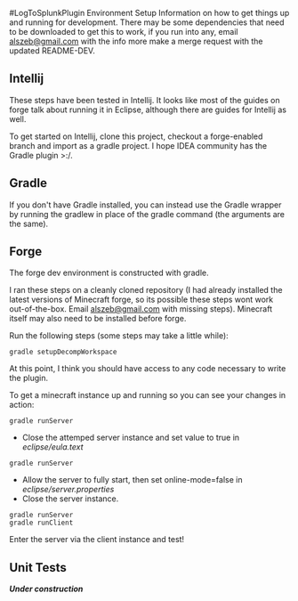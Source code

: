 #LogToSplunkPlugin Environment Setup
Information on how to get things up and running for development.  There may be some dependencies that
need to be downloaded to get this to work, if you run into any, email alszeb@gmail.com with the
info more make a merge request with the updated README-DEV.

## Intellij
These steps have been tested in Intellij.  It looks like most of the guides on forge talk about
running it in Eclipse, although there are guides for Intellij as well. 

To get started on Intellij, clone this project, checkout a forge-enabled branch and import
as a gradle project. I hope IDEA community has the Gradle plugin >:/.

## Gradle
If you don't have Gradle installed, you can instead use the Gradle wrapper by running
the gradlew in place of the gradle command (the arguments are the same).

## Forge
The forge dev environment is constructed with gradle.  

I ran these steps on a cleanly cloned repository (I had already installed the latest
versions of Minecraft forge, so its possible these steps wont work out-of-the-box. 
Email alszeb@gmail.com with missing steps). Minecraft itself may also need to be installed
before forge.

Run the following steps (some steps may take a little while):
``` 
gradle setupDecompWorkspace
```
At this point, I think you should have access to any code necessary to write the plugin.

To get a minecraft instance up and running so you can see your changes in action:

```
gradle runServer
```

- Close the attemped server instance and set value to true in *eclipse/eula.text*

```
gradle runServer
```

- Allow the server to fully start, then set online-mode=false in *eclipse/server.properties*
- Close the server instance.

```
gradle runServer
gradle runClient
```

Enter the server via the client instance and test!

## Unit Tests

***Under construction***
